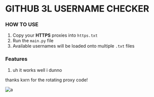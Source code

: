 # GITHUB 3L USERNAME CHECKER

### HOW TO USE
 1. Copy your **HTTPS** proxies into `https.txt`
 2. Run the `main.py` file
 3. Available usernames will be loaded onto multiple `.txt` files

### Features
 1. uh it works well i dunno

thanks kxrn for the rotating proxy code! 

![a](https://cdn-icons-png.flaticon.com/512/25/25231.png)

